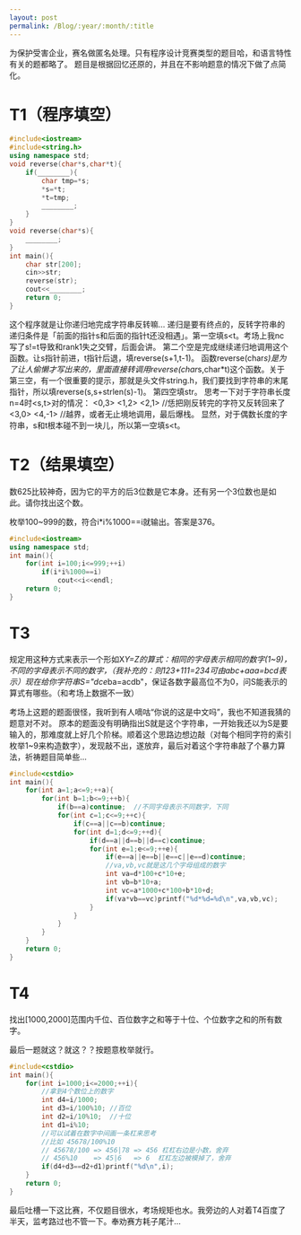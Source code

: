 ```yaml
---
layout: post
permalink: /Blog/:year/:month/:title
---
```

为保护受害企业，赛名做匿名处理。只有程序设计竞赛类型的题目哈，和语言特性有关的题都略了。
题目是根据回忆还原的，并且在不影响题意的情况下做了点简化。

# T1（程序填空）
```c++
#include<iostream>
#include<string.h>
using namespace std;
void reverse(char*s,char*t){
    if(________){
        char tmp=*s;
        *s=*t;
        *t=tmp;
        ________;
    }
}
void reverse(char*s){
    ________;
}
int main(){
    char str[200];
    cin>>str;
    reverse(str);
    cout<<________;
    return 0;
}
```

这个程序就是让你递归地完成字符串反转嘛...
递归是要有终点的，反转字符串的递归条件是「前面的指针s和后面的指针t还没相遇」。第一空填s<t。考场上我nc写了s!=t导致和rank1失之交臂，后面会讲。
第二个空是完成继续递归地调用这个函数。让s指针前进，t指针后退，填reverse(s+1,t-1)。
函数reverse(char*s)是为了让人偷懒才写出来的，里面直接转调用reverse(char*s,char*t)这个函数。关于第三空，有一个很重要的提示，那就是头文件string.h，我们要找到字符串的末尾指针，所以填reverse(s,s+strlen(s)-1)。
第四空填str。
思考一下对于字符串长度n=4时<s,t>对的情况：
<0,3>
<1,2>
<2,1> //恁把刚反转完的字符又反转回来了
<3,0>
<4,-1> //越界，或者无止境地调用，最后爆栈。
显然，对于偶数长度的字符串，s和t根本碰不到一块儿，所以第一空填s<t。


# T2（结果填空）
数625比较神奇，因为它的平方的后3位数是它本身。还有另一个3位数也是如此。请你找出这个数。

枚举100~999的数，符合i*i%1000==i就输出。答案是376。
```c++
#include<iostream>
using namespace std;
int main(){
    for(int i=100;i<=999;++i)
        if(i*i%1000==i)
            cout<<i<<endl;
    return 0;
}
```

# T3
规定用这种方式来表示一个形如X*Y=Z的算式：相同的字母表示相同的数字(1~9)，不同的字母表示不同的数字，（我补充的：则123+111=234可由abc+aaa=bcd表示）现在给你字符串S="dce*ba=acdb"，保证各数字最高位不为0，问S能表示的算式有哪些。（和考场上数据不一致）

考场上这题的题面很怪，我听到有人嘀咕“你说的这是中文吗”，我也不知道我猜的题意对不对。
原本的题面没有明确指出S就是这个字符串，一开始我还以为S是要输入的，那难度就上好几个阶梯。顺着这个思路边想边敲（对每个相同字符的索引枚举1~9来构造数字），发现敲不出，遂放弃，最后对着这个字符串敲了个暴力算法，祈祷题目简单些...
```c++
#include<cstdio>
int main(){
    for(int a=1;a<=9;++a){
        for(int b=1;b<=9;++b){
            if(b==a)continue;  //不同字母表示不同数字，下同
            for(int c=1;c<=9;++c){
                if(c==a||c==b)continue;
                for(int d=1;d<=9;++d){
                    if(d==a||d==b||d==c)continue;
                    for(int e=1;e<=9;++e){
                        if(e==a||e==b||e==c||e==d)continue;
                        //va,vb,vc就是这几个字母组成的数字
                        int va=d*100+c*10+e;
                        int vb=b*10+a;
                        int vc=a*1000+c*100+b*10+d;
                        if(va*vb==vc)printf("%d*%d=%d\n",va,vb,vc);
                    }
                }
            }
        }
    }
    return 0;
}
```

# T4
找出[1000,2000]范围内千位、百位数字之和等于十位、个位数字之和的所有数字。

最后一题就这？就这？？按题意枚举就行。
```c++
#include<cstdio>
int main(){
    for(int i=1000;i<=2000;++i){
        //拿到4个数位上的数字
        int d4=i/1000;
        int d3=i/100%10; //百位
        int d2=i/10%10;  //十位
        int d1=i%10;
        //可以试着在数字中间画一条杠来思考
        //比如 45678/100%10
        // 45678/100 => 456|78 => 456 杠杠右边是小数，舍弃
        // 456%10    => 45|6   => 6  杠杠左边被模掉了，舍弃
        if(d4+d3==d2+d1)printf("%d\n",i);
    }
    return 0;
}
```

最后吐槽一下这比赛，不仅题目很水，考场规矩也水。我旁边的人对着T4百度了半天，监考路过也不管一下。奉劝赛方耗子尾汁...
